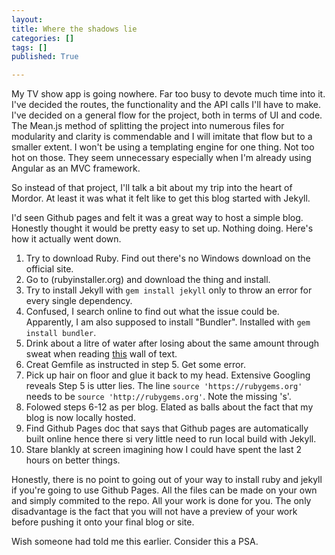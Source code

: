 ```yaml
---
layout: 
title: Where the shadows lie
categories: []
tags: []
published: True

---
```


My TV show app is going nowhere. Far too busy to devote much time into it. I've decided the routes, the functionality and the API calls I'll have to make. I've decided on a general flow for the project, both in terms of UI and code. The Mean.js method of splitting the project into numerous files for modularity and clarity is commendable and I will imitate that flow but to a smaller extent. I won't be using a templating engine for one thing. Not too hot on those. They seem unnecessary especially when I'm already using Angular as an MVC framework.

So instead of that project, I'll talk a bit about my trip into the heart of Mordor. At least it was what it felt like to get this blog started with Jekyll.

I'd seen Github pages and felt it was a great way to host a simple blog. Honestly thought it would be pretty easy to set up. Nothing doing. Here's how it actually went down.

1. Try to download Ruby. Find out there's no Windows download on the official site.
2. Go to (rubyinstaller.org) and download the thing and install.
3. Try to install Jekyll with `gem install jekyll` only to throw an error for every single dependency. 
4. Confused, I search online to find out what the issue could be. Apparently, I am also supposed to install "Bundler". Installed with `gem install bundler`.
5. Drink about a litre of water after losing about the same amount through sweat when reading [this](http://blog.florianwolters.de/educational/2014/04/18/Running_Jekyll_with_GitHub_Pages_using_Windows_8.1_x64_and_Ruby_2.0_x64/) wall of text.
6. Creat Gemfile as instructed in step 5. Get some error.
7. Pick up hair on floor and glue it back to my head. Extensive Googling reveals Step 5 is utter lies. The line `source 'https://rubygems.org'` needs to be `source 'http://rubygems.org'`. Note the missing 's'.
8. Folowed steps 6-12 as per blog. Elated as balls about the fact that my blog is now locally hosted.
9. Find Github Pages doc that says that Github pages are automatically built online hence there si very little need to run local build with Jekyll.
10. Stare blankly at screen imagining how I could have spent the last 2 hours on better things.

Honestly, there is no point to going out of your way to install ruby and jekyll if you're going to use Github Pages. All the files can be made on your own and simply commited to the repo. All your work is done for you. The only disadvantage is the fact that you will not have a preview of your work before pushing it onto your final blog or site.

Wish someone had told me this earlier. Consider this a PSA.